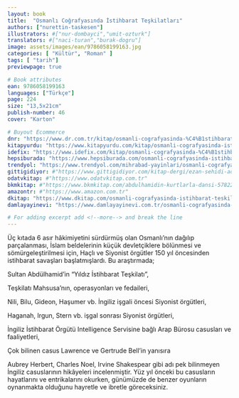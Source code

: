 ```yaml
---
layout: book
title:  "Osmanlı Coğrafyasında İstihbarat Teşkilatları"
authors: ["nurettin-taskesen"]
illustrators: #["nur-dombayci","umit-ozturk"]
translators: #["naci-turan","burak-dogru"]
image: assets/images/ean/9786058199163.jpg
categories: [ "Kültür", "Roman" ]
tags: [ "tarih"]
previewpage: true

# Book attributes
ean: 9786058199163
languages: ["Türkçe"]
page: 224
size: "13,5x21cm"
publish-number: 46
cover: "Karton"

# Buyout Ecommerce
dnr: "https://www.dr.com.tr/kitap/osmanli-cografyasinda-%C4%B1stihbarat-teskilatlari/arastirma-tarih/tarih/osmanli-tarihi/urunno=0001750169001"
kitapyurdu: "https://www.kitapyurdu.com/kitap/osmanli-cografyasinda-istihbarat-teskilatlari-/455947.html"
idefix: "https://www.idefix.com/kitap/osmanli-cografyasinda-%C4%B1stihbarat-teskilatlari/arastirma-tarih/tarih/osmanli-tarihi/urunno=0001750169001"
hepsiburada: "https://www.hepsiburada.com/osmanli-cografyasinda-istihbarat-teskilatlari-p-HBV00000GTCC8"
trendyol: "https://www.trendyol.com/mihrabad-yayinlari/osmanli-cografyasinda-istihbarat-teskilatlari-p-153210865"
gittigidiyor: #"https://www.gittigidiyor.com/kitap-dergi/ezan-sehidi-adnan-menderes_pdp_732728793"
odatvkitap: #"https://www.odatvkitap.com.tr"
bkmkitap: #"https://www.bkmkitap.com/abdulhamidin-kurtlarla-dansi-578226"
amazontr: #"https://www.amazon.com.tr"
dkitap: "https://www.dkitap.com/osmanli-cografyasinda-istihbarat-teskilatlari"
damlayayinevi: "https://www.damlayayinevi.com.tr/osmanli-cografyasinda-istihbarat-teskilatlari"

# For adding excerpt add <!--more--> and break the line
---
```

Üç kıtada 6 asır hâkimiyetini sürdürmüş olan Osmanlı’nın dağılıp parçalanması, İslam beldelerinin küçük devletçiklere bölünmesi ve sömürgeleştirilmesi için, Haçlı ve Siyonist örgütler 150 yıl öncesinden istihbarat savaşları başlatmışlardı. Bu araştırmada;

Sultan Abdülhamid’in “Yıldız İstihbarat Teşkilatı”,

Teşkilatı Mahsusa’nın, operasyonları ve fedaileri,

Nili, Bilu, Gideon, Haşumer vb. İngiliz işgali öncesi Siyonist örgütleri,

Haganah, Irgun, Stern vb. işgal sonrası Siyonist örgütleri,

İngiliz İstihbarat Örgütü Intelligence Servisine bağlı Arap Bürosu casusları ve faaliyetleri,

Çok bilinen casus Lawrence ve Gertrude Bell’in yanısıra

Aubrey Herbert, Charles Noel, Irvine Shakespear gibi adı pek bilinmeyen İngiliz casuslarının hikâyeleri incelenmiştir.
Yüz yıl önceki bu casusların hayatlarını ve entrikalarını okurken, günümüzde de benzer oyunların oynanmakta olduğunu hayretle ve ibretle göreceksiniz.
<!--more--> 